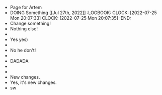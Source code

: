 - Page for Artem
- DOING Something [[Jul 27th, 2022]]
  :LOGBOOK:
  CLOCK: [2022-07-25 Mon 20:07:33]
  CLOCK: [2022-07-25 Mon 20:07:35]
  :END:
- Change something!
- Nothing else!
-
- Yes yes)
-
- No he don't!
-
- DADADA
-
-
- New changes.
- Yes, it's new changes.
- sw